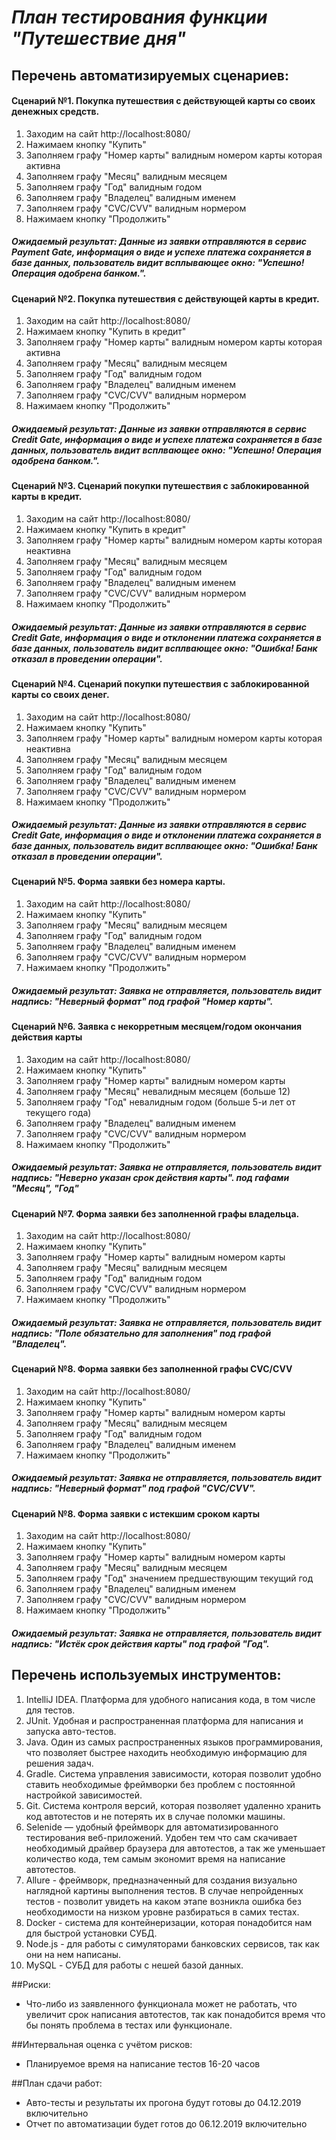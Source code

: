 # *План тестирования функции "Путешествие дня"*
## Перечень автоматизируемых сценариев:
#### Сценарий №1. Покупка путешествия с действующей карты со своих денежных средств.
1. Заходим на сайт http://localhost:8080/
2. Нажимаем кнопку "Купить"
3. Заполняем графу "Номер карты" валидным номером карты которая активна
4. Заполняем графу "Месяц" валидным месяцем
5. Заполняем графу "Год" валидным годом
6. Заполняем графу "Владелец" валидным именем
7. Заполняем графу "CVC/CVV" валидным нормером
8. Нажимаем кнопку "Продолжить"
##### Ожидаемый результат: Данные из заявки отправляются в сервис Payment Gate, информация о виде и успехе платежа сохраняется в базе данных, пользователь видит всплывающее окно: "Успешно! Операция одобрена банком.".

#### Сценарий №2. Покупка путешествия с действующей карты в кредит.
1. Заходим на сайт http://localhost:8080/
2. Нажимаем кнопку "Купить в кредит"
3. Заполняем графу "Номер карты" валидным номером карты которая активна
4. Заполняем графу "Месяц" валидным месяцем
5. Заполняем графу "Год" валидным годом
6. Заполняем графу "Владелец" валидным именем
7. Заполняем графу "CVC/CVV" валидным нормером
8. Нажимаем кнопку "Продолжить"
##### Ожидаемый результат: Данные из заявки отправляются в сервис Credit Gate, информация о виде и успехе платежа сохраняется в базе данных, пользователь видит всплвающее окно: "Успешно! Операция одобрена банком.".

#### Сценарий №3. Сценарий покупки путешествия с заблокированной карты в кредит.
1. Заходим на сайт http://localhost:8080/
2. Нажимаем кнопку "Купить в кредит"
3. Заполняем графу "Номер карты" валидным номером карты которая неактивна
4. Заполняем графу "Месяц" валидным месяцем
5. Заполняем графу "Год" валидным годом
6. Заполняем графу "Владелец" валидным именем
7. Заполняем графу "CVC/CVV" валидным нормером
8. Нажимаем кнопку "Продолжить"
##### Ожидаемый результат: Данные из заявки отправляются в сервис Credit Gate, информация о виде и отклонении платежа сохраняется в базе данных, пользователь видит всплвающее окно: "Ошибка! Банк отказал в проведении операции".

#### Сценарий №4. Сценарий покупки путешествия с заблокированной карты со своих денег.
1. Заходим на сайт http://localhost:8080/
2. Нажимаем кнопку "Купить"
3. Заполняем графу "Номер карты" валидным номером карты которая неактивна
4. Заполняем графу "Месяц" валидным месяцем
5. Заполняем графу "Год" валидным годом
6. Заполняем графу "Владелец" валидным именем
7. Заполняем графу "CVC/CVV" валидным нормером
8. Нажимаем кнопку "Продолжить"
##### Ожидаемый результат: Данные из заявки отправляются в сервис Credit Gate, информация о виде и отклонении платежа сохраняется в базе данных, пользователь видит всплвающее окно: "Ошибка! Банк отказал в проведении операции".


#### Сценарий №5. Форма заявки без номера карты.
1. Заходим на сайт http://localhost:8080/
2. Нажимаем кнопку "Купить"
3. Заполняем графу "Месяц" валидным месяцем
4. Заполняем графу "Год" валидным годом
5. Заполняем графу "Владелец" валидным именем
6. Заполняем графу "CVC/CVV" валидным нормером
7. Нажимаем кнопку "Продолжить"
##### Ожидаемый результат: Заявка не отправляется, пользователь видит надпись: *"Неверный формат"* под графой "Номер карты".

#### Сценарий №6. Заявка с некорретным месяцем/годом окончания действия карты
1. Заходим на сайт http://localhost:8080/
2. Нажимаем кнопку "Купить"
3. Заполняем графу "Номер карты" валидным номером карты
4. Заполняем графу "Месяц" невалидным месяцем (больше 12)
5. Заполняем графу "Год" невалидным годом (больше 5-и лет от текущего года)
6. Заполняем графу "Владелец" валидным именем
7. Заполняем графу "CVC/CVV" валидным нормером
8. Нажимаем кнопку "Продолжить"
##### Ожидаемый результат: Заявка не отправляется, пользователь видит надпись: *"Неверно указан срок действия карты"*. под гафами "Месяц", "Год"

#### Сценарий №7. Форма заявки без заполненной графы владельца.
1. Заходим на сайт http://localhost:8080/
2. Нажимаем кнопку "Купить" 
3. Заполняем графу "Номер карты" валидным номером карты
4. Заполняем графу "Месяц" валидным месяцем
5. Заполняем графу "Год" валидным годом
6. Заполняем графу "CVC/CVV" валидным нормером
7. Нажимаем кнопку "Продолжить"
##### Ожидаемый результат: Заявка не отправляется, пользователь видит надпись: *"Поле обязательно для заполнения"* под графой "Владелец".

#### Сценарий №8. Форма заявки без заполненной графы CVC/CVV
1. Заходим на сайт http://localhost:8080/
2. Нажимаем кнопку "Купить" 
3. Заполняем графу "Номер карты" валидным номером карты
4. Заполняем графу "Месяц" валидным месяцем
5. Заполняем графу "Год" валидным годом
6. Заполняем графу "Владелец" валидным именем
7. Нажимаем кнопку "Продолжить"
##### Ожидаемый результат: Заявка не отправляется, пользователь видит надпись: *"Неверный формат"* под графой "CVC/CVV".

#### Сценарий №8. Форма заявки с истекшим сроком карты
1. Заходим на сайт http://localhost:8080/
2. Нажимаем кнопку "Купить" 
3. Заполняем графу "Номер карты" валидным номером карты
4. Заполняем графу "Месяц" валидным месяцем
5. Заполняем графу "Год" значением предшествующим текущий год
6. Заполняем графу "Владелец" валидным именем
7. Заполняем графу "CVC/CVV" валидным нормером
8. Нажимаем кнопку "Продолжить"
##### Ожидаемый результат: Заявка не отправляется, пользователь видит надпись: *"Истёк срок действия карты"* под графой "Год".

## Перечень используемых инструментов:
1. IntelliJ IDEA. Платформа для удобного написания кода, в том числе для тестов.
2. JUnit. Удобная и распространенная платформа для написания и запуска авто-тестов.
3. Java. Один из самых распространенных языков программирования, что позволяет быстрее находить необходимую информацию для решения задач.
4. Gradle. Система управления зависимости, которая позволит удобно ставить необходимые фреймворки без проблем с постоянной настройкой зависимостей.
5. Git. Система контроля версий, которая позволяет удаленно хранить код автотестов и не потерять их в случае поломки машины.
6. Selenide — удобный фреймворк для автоматизированного тестирования веб-приложений. Удобен тем что сам скачивает необходимый драйвер браузера для автотестов, а так же уменьшает количество кода, тем самым экономит время на написание автотестов.
7. Allure - фреймворк, предназначенный для создания визуально наглядной
  картины выполнения тестов. В случае непройденных тестов - позволит увидеть на каком этапе возникла ошибка без необходимости на низком уровне разбираться в самих тестах.
8. Docker - система для контейнеризации, которая понадобится нам для быстрой установки СУБД.
9. Node.js - для работы с симуляторами банковских сервисов, так как они на нем написаны.
10. MySQL - СУБД для работы с нешей базой данных.

##Риски: 
* Что-либо из заявленного функционала может не работать, что увеличит срок написания автотестов, так как понадобится время что бы понять проблема в тестах или функционале.

##Интервальная оценка с учётом рисков: 
* Планируемое время на написание тестов 16-20 часов

##План сдачи работ:
* Авто-тесты и результаты их прогона будут готовы до 04.12.2019 включительно
* Отчет по автоматизации будет готов до 06.12.2019 включительно